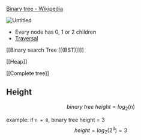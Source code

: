 
[Binary tree - Wikipedia](https://en.wikipedia.org/wiki/Binary_tree)

![Untitled](02-Data%20structures/Tree/Binary%20Tree/Untitled.png)

- Every node has 0, 1 or 2 children
- [Traversal](https://en.wikipedia.org/wiki/Tree_traversal)

[[Binary search Tree [[(BST)]]]]

[[Heap]]

[[Complete tree]]

## Height
$$
binary\ tree\ height = log_2(n)
$$

example: if `n = 8`, binary tree height = 3
$$
height = log_2(2^3) = 3
$$